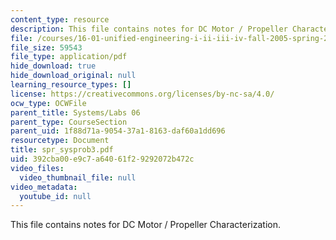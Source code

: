 ```yaml
---
content_type: resource
description: This file contains notes for DC Motor / Propeller Characterization.
file: /courses/16-01-unified-engineering-i-ii-iii-iv-fall-2005-spring-2006/392cba00e9c7a64061f29292072b472c_spr_sysprob3.pdf
file_size: 59543
file_type: application/pdf
hide_download: true
hide_download_original: null
learning_resource_types: []
license: https://creativecommons.org/licenses/by-nc-sa/4.0/
ocw_type: OCWFile
parent_title: Systems/Labs 06
parent_type: CourseSection
parent_uid: 1f88d71a-9054-37a1-8163-daf60a1dd696
resourcetype: Document
title: spr_sysprob3.pdf
uid: 392cba00-e9c7-a640-61f2-9292072b472c
video_files:
  video_thumbnail_file: null
video_metadata:
  youtube_id: null
---
```

This file contains notes for DC Motor / Propeller Characterization.
